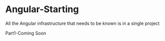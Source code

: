# Angular-Starting
All the Angular infrastructure that needs to be known is in a single project

Part1-Coming Soon
